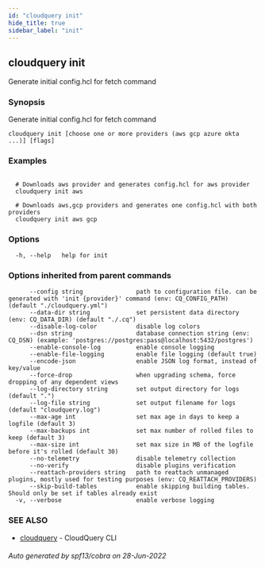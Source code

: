 ```yaml
---
id: "cloudquery init"
hide_title: true
sidebar_label: "init"
---
```

## cloudquery init

Generate initial config.hcl for fetch command

### Synopsis

Generate initial config.hcl for fetch command

```
cloudquery init [choose one or more providers (aws gcp azure okta ...)] [flags]
```

### Examples

```

  # Downloads aws provider and generates config.hcl for aws provider
  cloudquery init aws

  # Downloads aws,gcp providers and generates one config.hcl with both providers
  cloudquery init aws gcp
```

### Options

```
  -h, --help   help for init
```

### Options inherited from parent commands

```
      --config string               path to configuration file. can be generated with 'init {provider}' command (env: CQ_CONFIG_PATH) (default "./cloudquery.yml")
      --data-dir string             set persistent data directory (env: CQ_DATA_DIR) (default "./.cq")
      --disable-log-color           disable log colors
      --dsn string                  database connection string (env: CQ_DSN) (example: 'postgres://postgres:pass@localhost:5432/postgres')
      --enable-console-log          enable console logging
      --enable-file-logging         enable file logging (default true)
      --encode-json                 enable JSON log format, instead of key/value
      --force-drop                  when upgrading schema, force dropping of any dependent views
      --log-directory string        set output directory for logs (default ".")
      --log-file string             set output filename for logs (default "cloudquery.log")
      --max-age int                 set max age in days to keep a logfile (default 3)
      --max-backups int             set max number of rolled files to keep (default 3)
      --max-size int                set max size in MB of the logfile before it's rolled (default 30)
      --no-telemetry                disable telemetry collection
      --no-verify                   disable plugins verification
      --reattach-providers string   path to reattach unmanaged plugins, mostly used for testing purposes (env: CQ_REATTACH_PROVIDERS)
      --skip-build-tables           enable skipping building tables. Should only be set if tables already exist
  -v, --verbose                     enable verbose logging
```

### SEE ALSO

* [cloudquery](cloudquery.md)	 - CloudQuery CLI

###### Auto generated by spf13/cobra on 28-Jun-2022

